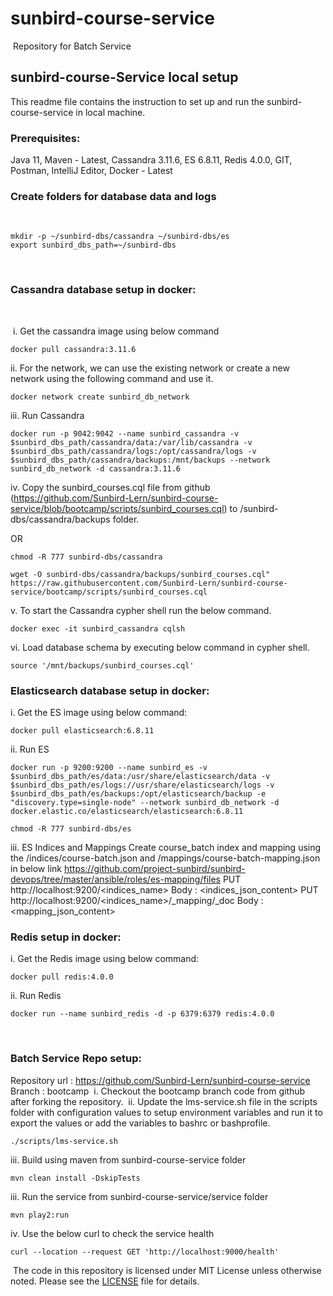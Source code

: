 # sunbird-course-service
​
Repository for Batch Service
​
## sunbird-course-Service local setup
This readme file contains the instruction to set up and run the sunbird-course-service in local machine.
​
### Prerequisites:
Java 11,
Maven - Latest,
Cassandra 3.11.6,
ES 6.8.11,
Redis 4.0.0,
GIT,
Postman,
IntelliJ Editor,
Docker - Latest
​
### Create folders for database data and logs
​
```shell
mkdir -p ~/sunbird-dbs/cassandra ~/sunbird-dbs/es
export sunbird_dbs_path=~/sunbird-dbs
```
​
### Cassandra database setup in docker:
​

​
i. Get the cassandra image using below command
```shell
docker pull cassandra:3.11.6
```
ii. For the network, we can use the existing network or create a new network using the following command and use it.
```shell
docker network create sunbird_db_network
```
iii. Run Cassandra
```shell
docker run -p 9042:9042 --name sunbird_cassandra -v $sunbird_dbs_path/cassandra/data:/var/lib/cassandra -v $sunbird_dbs_path/cassandra/logs:/opt/cassandra/logs -v $sunbird_dbs_path/cassandra/backups:/mnt/backups --network sunbird_db_network -d cassandra:3.11.6
```
iv. Copy the sunbird_courses.cql file from github (https://github.com/Sunbird-Lern/sunbird-course-service/blob/bootcamp/scripts/sunbird_courses.cql) to /sunbird-dbs/cassandra/backups folder.

OR
```shell
chmod -R 777 sunbird-dbs/cassandra

wget -O sunbird-dbs/cassandra/backups/sunbird_courses.cql" https://raw.githubusercontent.com/Sunbird-Lern/sunbird-course-service/bootcamp/scripts/sunbird_courses.cql
```

v. To start the Cassandra cypher shell run the below command.
```shell
docker exec -it sunbird_cassandra cqlsh
```
vi. Load database schema by executing below command in cypher shell.
```shell
source '/mnt/backups/sunbird_courses.cql'
```
### Elasticsearch database setup in docker:
i. Get the ES image using below command:
```shell
docker pull elasticsearch:6.8.11
```
ii. Run ES
```shell
docker run -p 9200:9200 --name sunbird_es -v $sunbird_dbs_path/es/data:/usr/share/elasticsearch/data -v $sunbird_dbs_path/es/logs://usr/share/elasticsearch/logs -v $sunbird_dbs_path/es/backups:/opt/elasticsearch/backup -e "discovery.type=single-node" --network sunbird_db_network -d docker.elastic.co/elasticsearch/elasticsearch:6.8.11

chmod -R 777 sunbird-dbs/es
```
iii. ES Indices and Mappings
Create course_batch index and mapping using the /indices/course-batch.json and /mappings/course-batch-mapping.json in below link
https://github.com/project-sunbird/sunbird-devops/tree/master/ansible/roles/es-mapping/files
PUT http://localhost:9200/<indices_name> Body : <indices_json_content>
PUT http://localhost:9200/<indices_name>/_mapping/_doc Body : <mapping_json_content>
​
### Redis setup in docker:
i. Get the Redis image using below command:
```shell
docker pull redis:4.0.0
```
ii. Run Redis
```shell
docker run --name sunbird_redis -d -p 6379:6379 redis:4.0.0
```
​
### Batch Service Repo setup:
Repository url : https://github.com/Sunbird-Lern/sunbird-course-service
Branch : bootcamp
​
i. Checkout the bootcamp branch code from github after forking the repository.
​
ii. Update the lms-service.sh file in the scripts folder with configuration values to setup environment variables and run it to export the values or add the variables to bashrc or bashprofile.
```shell
./scripts/lms-service.sh
```
iii. Build using maven from sunbird-course-service folder
```shell
mvn clean install -DskipTests
```
iii. Run the service from sunbird-course-service/service folder
```shell
mvn play2:run
```
iv. Use the below curl to check the service health
```shell
curl --location --request GET 'http://localhost:9000/health'
```
​
The code in this repository is licensed under MIT License unless otherwise noted. Please see the [LICENSE](https://github.com/project-sunbird/sunbird-lms-service/blob/master/LICENSE) file for details.